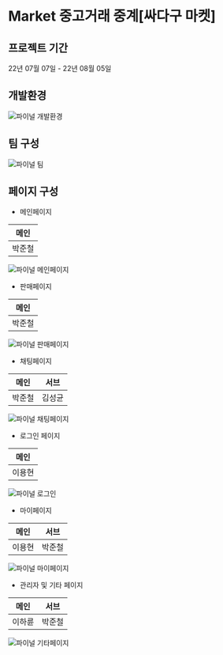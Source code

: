 # Market 중고거래 중계[싸다구 마켓]

## 프로젝트 기간
22년 07월 07일 - 22년 08월 05일


## 개발환경

![파이널 개발환경](https://user-images.githubusercontent.com/98640331/187188469-6fdbe7e6-53a7-4920-91a8-c993cabd2345.JPG)



## 팀 구성

![파이널 팀](https://user-images.githubusercontent.com/98640331/187187613-5f213f9b-2e2b-480f-8fa0-d455793bd653.jpg)

## 페이지 구성

* 메인페이지

 메인 |
--- |
박준철 |
![파이널 메인페이지](https://user-images.githubusercontent.com/98640331/187187711-b014647d-4b0e-4292-8fbf-31cbe7a6d4c7.jpg)



* 판매페이지

 메인 |
--- |
박준철 |
![파이널 판매페이지](https://user-images.githubusercontent.com/98640331/187187799-7c2e4071-6581-4334-a5da-ec166de93ead.jpg)



* 채팅페이지

 메인 | 서브 |
--- | --- |
박준철 | 김성균 |
![파이널 채팅페이지](https://user-images.githubusercontent.com/98640331/187187954-78657fc1-ef45-43c5-a805-dc9163c70874.jpg)



* 로그인 페이지

 메인 |
--- |
이용현 |
![파이널 로그인](https://user-images.githubusercontent.com/98640331/187188047-21e46368-8bee-4d63-af1f-351b8b6b9342.jpg)



* 마이페이지

 메인 | 서브 |
--- | --- |
이용현 | 박준철 |
![파이널 마이페이지](https://user-images.githubusercontent.com/98640331/187188262-e653eba9-9b55-4d83-84bb-3d3048adfb54.jpg)



* 관리자 및 기타 페이지

 메인 | 서브 |
--- | --- |
이하륜 | 박준철 |
![파이널 기타페이지](https://user-images.githubusercontent.com/98640331/187188369-10ac3692-735c-41d4-ac58-999955e2e9b6.jpg)




